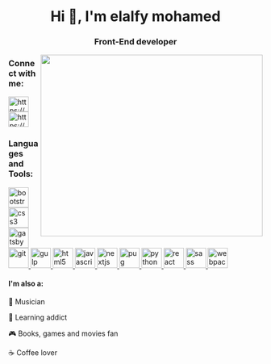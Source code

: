 <h1 align="center">Hi 👋, I'm elalfy mohamed</h1>
<h3 align="center">Front-End developer </h3>

<img src="https://user-images.githubusercontent.com/46499967/107148495-13801180-695c-11eb-8a04-47d80b870206.png" width="440px" height="360px"  align='right' />

<h3 align="left">Connect with me:</h3>
<p align="left">
<a href="https://www.linkedin.com/in/elalfy-mohamed-33162410b/" target="blank"><img align="center" src="https://cdn.jsdelivr.net/npm/simple-icons@3.0.1/icons/linkedin.svg" alt="https://www.linkedin.com/in/elalfy-mohamed-33162410b/" height="30" width="40" /></a>
<a href="https://github.com/elalfymohamed" target="blank"><img align="center" src="https://cdn.jsdelivr.net/npm/simple-icons@3.0.1/icons/github.svg" alt="https://github.com/elalfymohamed" height="30" width="40" /></a>
</p>

<h3 align="left">Languages and Tools:</h3>
<p align="left"> <a href="https://getbootstrap.com" target="_blank"> <img src="https://www.vectorlogo.zone/logos/getbootstrap/getbootstrap-icon.svg" alt="bootstrap" width="40" height="40"/> </a> <a href="https://www.w3schools.com/css/" target="_blank"> <img src="https://user-images.githubusercontent.com/46499967/106216537-059ff300-61dc-11eb-9f1a-e8aa15dc8f1b.png" alt="css3" width="40" height="40"/> </a> <a href="https://www.gatsbyjs.com/" target="_blank"> <img src="https://www.vectorlogo.zone/logos/gatsbyjs/gatsbyjs-icon.svg" alt="gatsby" width="40" height="40"/> </a> <a href="https://git-scm.com/" target="_blank"> <img src="https://www.vectorlogo.zone/logos/github/github-icon.svg" alt="git" width="40" height="40"/> </a>  <a href="https://gulpjs.com" target="_blank"> <img src="https://user-images.githubusercontent.com/46499967/106216763-7fd07780-61dc-11eb-8abf-cbcd341a36df.png" alt="gulp" width="40" height="40"/> </a> <a href="https://www.w3.org/html/" target="_blank"> <img src="https://www.vectorlogo.zone/logos/w3_html5/w3_html5-icon.svg" alt="html5" width="40" height="40"/> </a> <a href="https://developer.mozilla.org/en-US/docs/Web/JavaScript" target="_blank"> <img src="https://upload.wikimedia.org/wikipedia/commons/thumb/9/99/Unofficial_JavaScript_logo_2.svg/512px-Unofficial_JavaScript_logo_2.svg.png" alt="javascript" width="40" height="40"/> </a>  <a href="https://nextjs.org/" target="_blank"> <img src="https://cdn.worldvectorlogo.com/logos/nextjs-3.svg" alt="nextjs" width="40" height="40"/> </a> <a href="https://pugjs.org" target="_blank"> <img src="https://cdn.worldvectorlogo.com/logos/pug.svg" alt="pug" width="40" height="40"/> </a> <a href="https://www.python.org" target="_blank"> <img src="https://www.vectorlogo.zone/logos/python/python-icon.svg" alt="python" width="40" height="40"/> </a> <a href="https://reactjs.org/" target="_blank"> <img src="https://www.vectorlogo.zone/logos/reactjs/reactjs-icon.svg" alt="react" width="40" height="40"/> </a> <a href="https://sass-lang.com" target="_blank"> <img src="https://www.vectorlogo.zone/logos/sass-lang/sass-lang-icon.svg" alt="sass" width="40" height="40"/> </a> <a href="https://webpack.js.org" target="_blank"> <img src="https://www.vectorlogo.zone/logos/js_webpack/js_webpack-icon.svg" alt="webpack" width="40" height="40"/> </a> </p>

<h4>I'm also a:</h4>

🎸 Musician

🧠 Learning addict

🎮 Books, games and movies fan

☕ Coffee lover

